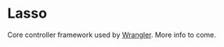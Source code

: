 Lasso
=====

Core controller framework used by [Wrangler](http://github.com/rancher/wrangler). More info to come.
